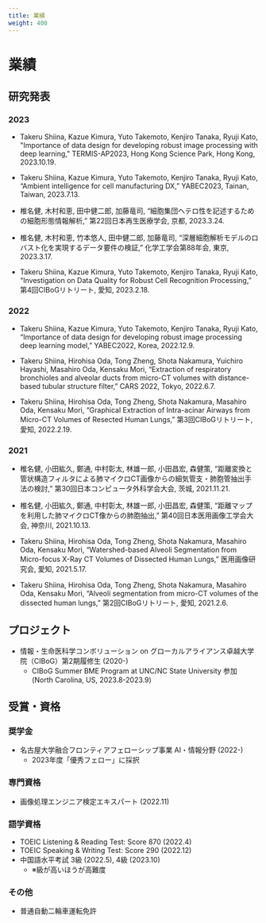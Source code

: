 ```yaml
---
title: 業績
weight: 400
---
```


# 業績

## 研究発表

### 2023

 - Takeru Shiina, Kazue Kimura, Yuto Takemoto, Kenjiro Tanaka, Ryuji Kato,
 "Importance of data design for developing robust image processing with deep learning," TERMIS-AP2023, Hong Kong Science Park, Hong Kong, 2023.10.19.

 - Takeru Shiina, Kazue Kimura, Yuto Takemoto, Kenjiro Tanaka, Ryuji Kato,
 “Ambient intelligence for cell manufacturing DX,” YABEC2023, Tainan, Taiwan, 2023.7.13.
 - 椎名健, 木村和恵, 田中健二郎, 加藤竜司, “細胞集団ヘテロ性を記述するための細胞形態情報解析,” 第22回日本再生医療学会, 京都, 2023.3.24.

 - 椎名健, 木村和恵, 竹本悠人, 田中健二郎, 加藤竜司, “深層細胞解析モデルのロバスト化を実現するデータ要件の検証,” 化学工学会第88年会, 東京, 2023.3.17.

 - Takeru Shiina, Kazue Kimura, Yuto Takemoto, Kenjiro Tanaka, Ryuji Kato, “Investigation on Data Quality for Robust Cell Recognition Processing,” 第4回CIBoGリトリート, 愛知, 2023.2.18.

### 2022

 - Takeru Shiina, Kazue Kimura, Yuto Takemoto, Kenjiro Tanaka, Ryuji Kato, “Importance of data design for developing robust image processing deep learning model,” YABEC2022, Korea, 2022.12.9.

 - Takeru Shiina, Hirohisa Oda, Tong Zheng, Shota Nakamura, Yuichiro Hayashi, Masahiro Oda, Kensaku Mori, “Extraction of respiratory bronchioles and alveolar ducts from micro-CT volumes with distance-based tubular structure filter,” CARS 2022, Tokyo, 2022.6.7.

 - Takeru Shiina, Hirohisa Oda, Tong Zheng, Shota Nakamura, Masahiro Oda, Kensaku Mori, 
“Graphical Extraction of Intra-acinar Airways from Micro-CT Volumes of Resected Human Lungs,” 
第3回CIBoGリトリート, 愛知, 2022.2.19.

### 2021

 - 椎名健, 小田紘久, 鄭通, 中村彰太, 林雄一郎, 小田昌宏, 森健策, “距離変換と管状構造フィルタによる肺マイクロCT画像からの細気管支・肺胞管抽出手法の検討,” 第30回日本コンピュータ外科学会大会, 茨城, 2021.11.21.

 - 椎名健, 小田紘久, 鄭通, 中村彰太, 林雄一郎, 小田昌宏, 森健策, “距離マップを利用した肺マイクロCT像からの肺胞抽出,” 第40回日本医用画像工学会大会, 神奈川, 2021.10.13.

 - Takeru Shiina, Hirohisa Oda, Tong Zheng, Shota Nakamura, Masahiro Oda, Kensaku Mori, 
“Watershed-based Alveoli Segmentation from Micro-focus X-Ray CT Volumes of Dissected Human Lungs,”
医用画像研究会, 愛知, 2021.5.17.

 - Takeru Shiina, Hirohisa Oda, Tong Zheng, Shota Nakamura, Masahiro Oda, Kensaku Mori, 
“Alveoli segmentation from micro-CT volumes of the dissected human lungs,” 
第2回CIBoGリトリート, 愛知, 2021.2.6.

## プロジェクト
 - 情報・生命医科学コンボリューション on グローカルアライアンス卓越大学院（CIBoG）第2期履修生 (2020-)
    - CIBoG Summer BME Program at UNC/NC State University 参加 (North Carolina, US, 2023.8-2023.9)

## 受賞・資格

### 奨学金
 - 名古屋大学融合フロンティアフェローシップ事業 AI・情報分野 (2022-)
   - 2023年度「優秀フェロー」に採択

### 専門資格
 - 画像処理エンジニア検定エキスパート (2022.11)

### 語学資格
 - TOEIC Listening & Reading Test: Score 870 (2022.4)
 - TOEIC Speaking & Writing Test: Score 290 (2022.12)
 - 中国語水平考試 3級 (2022.5), 4級 (2023.10)
    - ※級が高いほうが高難度

### その他
 - 普通自動二輪車運転免許
